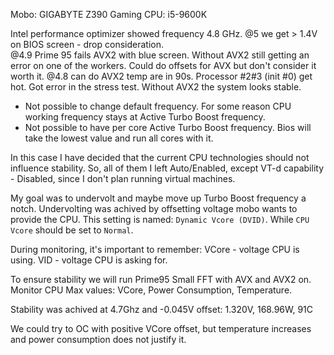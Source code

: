 Mobo: GIGABYTE Z390 Gaming 
CPU: i5-9600K

Intel performance optimizer showed frequency 4.8 GHz.
@5 we get > 1.4V on BIOS screen - drop consideration.  
@4.9 Prime 95 fails AVX2 with blue screen. 
    Without AVX2 still getting an error on one of the workers.
    Could do offsets for AVX but don't consider it worth it.
@4.8 can do AVX2 temp are in 90s. Processor #2#3 (init #0) get hot.
    Got error in the stress test. Without AVX2 the system looks stable.

* Not possible to change default frequency. For some reason CPU working frequency
    stays at Active Turbo Boost frequency.
* Not possible to have per core Active Turbo Boost frequency. 
    Bios will take the lowest value and run all cores with it.

In this case I have decided that the current CPU technologies should not influence 
stability. So, all of them I left Auto/Enabled, except VT-d capability - Disabled,
since I don't plan running virtual machines.

My goal was to undervolt and maybe move up Turbo Boost frequency a notch. 
Undervolting was achived by offsetting voltage mobo wants to provide the CPU.
This setting is named: `Dynamic Vcore (DVID)`. While `CPU Vcore` should be set to `Normal`.

During monitoring, it's important to remember:
VCore - voltage CPU is using.
VID - voltage CPU is asking for.

To ensure stability we will run Prime95 Small FFT with AVX and AVX2 on.
Monitor CPU Max values: VCore, Power Consumption, Temperature.

Stability was achived at 4.7Ghz and -0.045V offset: 1.320V, 168.96W, 91C

We could try to OC with positive VCore offset, 
but temperature increases and power consumption does not justify it.    